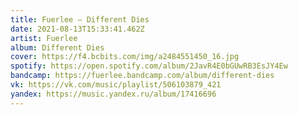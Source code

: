 ```yaml
---
title: Fuerlee — Different Dies
date: 2021-08-13T15:33:41.462Z
artist: Fuerlee
album: Different Dies
cover: https://f4.bcbits.com/img/a2484551450_16.jpg
spotify: https://open.spotify.com/album/2JavR4E0bGUwRB3EsJY4Ew
bandcamp: https://fuerlee.bandcamp.com/album/different-dies
vk: https://vk.com/music/playlist/506103879_421
yandex: https://music.yandex.ru/album/17416696
---
```

